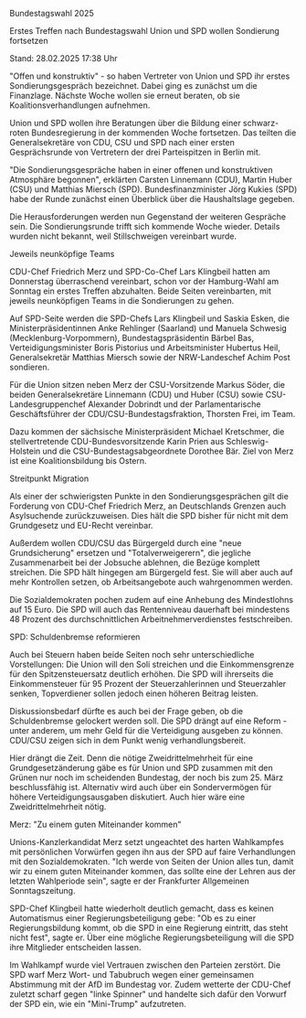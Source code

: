 Bundestagswahl 2025


Erstes Treffen nach Bundestagswahl
Union und SPD wollen Sondierung fortsetzen


Stand: 28.02.2025 17:38 Uhr


"Offen und konstruktiv" - so haben Vertreter von Union und SPD ihr erstes Sondierungsgespräch bezeichnet. Dabei ging es zunächst um die Finanzlage. Nächste Woche wollen sie erneut beraten, ob sie Koalitionsverhandlungen aufnehmen.



Union und SPD wollen ihre Beratungen über die Bildung einer schwarz-roten Bundesregierung in der kommenden Woche fortsetzen. Das teilten die Generalsekretäre von CDU, CSU und SPD nach einer ersten Gesprächsrunde von Vertretern der drei Parteispitzen in Berlin mit.


"Die Sondierungsgespräche haben in einer offenen und konstruktiven Atmosphäre begonnen", erklärten Carsten Linnemann (CDU), Martin Huber (CSU) und Matthias Miersch (SPD). Bundesfinanzminister Jörg Kukies (SPD) habe der Runde zunächst einen Überblick über die Haushaltslage gegeben.


Die Herausforderungen werden nun Gegenstand der weiteren Gespräche sein. Die Sondierungsrunde trifft sich kommende Woche wieder. Details wurden nicht bekannt, weil Stillschweigen vereinbart wurde.

Jeweils neunköpfige Teams


CDU-Chef Friedrich Merz und SPD-Co-Chef Lars Klingbeil hatten am Donnerstag überraschend vereinbart, schon vor der Hamburg-Wahl am Sonntag ein erstes Treffen abzuhalten. Beide Seiten vereinbarten, mit jeweils neunköpfigen Teams in die Sondierungen zu gehen.


Auf SPD-Seite werden die SPD-Chefs Lars Klingbeil und Saskia Esken, die Ministerpräsidentinnen Anke Rehlinger (Saarland) und Manuela Schwesig (Mecklenburg-Vorpommern), Bundestagspräsidentin Bärbel Bas, Verteidigungsminister Boris Pistorius und Arbeitsminister Hubertus Heil, Generalsekretär Matthias Miersch sowie der NRW-Landeschef Achim Post sondieren.


Für die Union sitzen neben Merz der CSU-Vorsitzende Markus Söder, die beiden Generalsekretäre Linnemann (CDU) und Huber (CSU) sowie CSU-Landesgruppenchef Alexander Dobrindt und der Parlamentarische Geschäftsführer der CDU/CSU-Bundestagsfraktion, Thorsten Frei, im Team.


Dazu kommen der sächsische Ministerpräsident Michael Kretschmer, die stellvertretende CDU-Bundesvorsitzende Karin Prien aus Schleswig-Holstein und die CSU-Bundestagsabgeordnete Dorothee Bär. Ziel von Merz ist eine Koalitionsbildung bis Ostern.

Streitpunkt Migration


Als einer der schwierigsten Punkte in den Sondierungsgesprächen gilt die Forderung von CDU-Chef Friedrich Merz, an Deutschlands Grenzen auch Asylsuchende zurückzuweisen. Dies hält die SPD bisher für nicht mit dem Grundgesetz und EU-Recht vereinbar. 


Außerdem wollen CDU/CSU das Bürgergeld durch eine "neue Grundsicherung" ersetzen und "Totalverweigerern", die jegliche Zusammenarbeit bei der Jobsuche ablehnen, die Bezüge komplett streichen. Die SPD hält hingegen am Bürgergeld fest. Sie will aber auch auf mehr Kontrollen setzen, ob Arbeitsangebote auch wahrgenommen werden. 


Die Sozialdemokraten pochen zudem auf eine Anhebung des Mindestlohns auf 15 Euro. Die SPD will auch das Rentenniveau dauerhaft bei mindestens 48 Prozent des durchschnittlichen Arbeitnehmerverdienstes festschreiben.

SPD: Schuldenbremse reformieren


Auch bei Steuern haben beide Seiten noch sehr unterschiedliche Vorstellungen: Die Union will den Soli streichen und die Einkommensgrenze für den Spitzensteuersatz deutlich erhöhen. Die SPD will ihrerseits die Einkommensteuer für 95 Prozent der Steuerzahlerinnen und Steuerzahler senken, Topverdiener sollen jedoch einen höheren Beitrag leisten.


Diskussionsbedarf dürfte es auch bei der Frage geben, ob die Schuldenbremse gelockert werden soll. Die SPD drängt auf eine Reform - unter anderem, um mehr Geld für die Verteidigung ausgeben zu können. CDU/CSU zeigen sich in dem Punkt wenig verhandlungsbereit.


Hier drängt die Zeit. Denn die nötige Zweidrittelmehrheit für eine Grundgesetzänderung gäbe es für Union und SPD zusammen mit den Grünen nur noch im scheidenden Bundestag, der noch bis zum 25. März beschlussfähig ist. Alternativ wird auch über ein Sondervermögen für höhere Verteidigungsausgaben diskutiert. Auch hier wäre eine Zweidrittelmehrheit nötig.

Merz: "Zu einem guten Miteinander kommen"


Unions-Kanzlerkandidat Merz setzt ungeachtet des harten Wahlkampfes mit persönlichen Vorwürfen gegen ihn aus der SPD auf faire Verhandlungen mit den Sozialdemokraten. "Ich werde von Seiten der Union alles tun, damit wir zu einem guten Miteinander kommen, das sollte eine der Lehren aus der letzten Wahlperiode sein", sagte er der Frankfurter Allgemeinen Sonntagszeitung.


SPD-Chef Klingbeil hatte wiederholt deutlich gemacht, dass es keinen Automatismus einer Regierungsbeteiligung gebe: "Ob es zu einer Regierungsbildung kommt, ob die SPD in eine Regierung eintritt, das steht nicht fest", sagte er. Über eine mögliche Regierungsbeteiligung will die SPD ihre Mitglieder entscheiden lassen.


Im Wahlkampf wurde viel Vertrauen zwischen den Parteien zerstört. Die SPD warf Merz Wort- und Tabubruch wegen einer gemeinsamen Abstimmung mit der AfD im Bundestag vor. Zudem wetterte der CDU-Chef zuletzt scharf gegen "linke Spinner" und handelte sich dafür den Vorwurf der SPD ein, wie ein "Mini-Trump" aufzutreten.  


